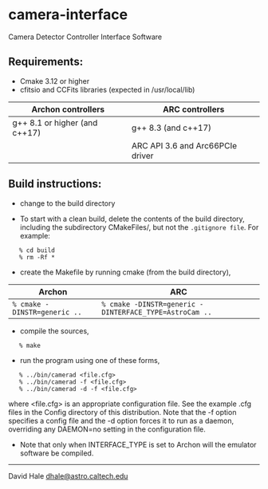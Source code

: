 # camera-interface
Camera Detector Controller Interface Software

## Requirements:

 - Cmake 3.12 or higher
 - cfitsio and CCFits libraries (expected in /usr/local/lib)


| Archon controllers | ARC controllers |
| -----------------------| ----------------|
| g++ 8.1 or higher (and c++17) | g++ 8.3 (and c++17) |
|                               | ARC API 3.6 and Arc66PCIe driver |


## Build instructions:

- change to the build directory

- To start with a clean build, delete the contents of the build
  directory, including the subdirectory CMakeFiles/,
  but not the `.gitignore file`. For example:

```
   % cd build
   % rm -Rf *
```

- create the Makefile by running cmake (from the build directory),

| Archon |  ARC |
|--------|-----------------|
|`% cmake -DINSTR=generic ..`  | `% cmake -DINSTR=generic -DINTERFACE_TYPE=AstroCam ..` |


- compile the sources,

```
   % make
```

 - run the program using one of these forms, 

```
   % ../bin/camerad <file.cfg>
   % ../bin/camerad -f <file.cfg>
   % ../bin/camerad -d -f <file.cfg>
```   

   where <file.cfg> is an appropriate configuration file. See the example .cfg files
   in the Config directory of this distribution. Note that the -f option specifies 
   a config file and the -d option forces it to run as a daemon, overriding any 
   DAEMON=no setting in the configuration file.

 - Note that only when INTERFACE_TYPE is set to Archon will the emulator software
 be compiled.

---

David Hale <dhale@astro.caltech.edu>

